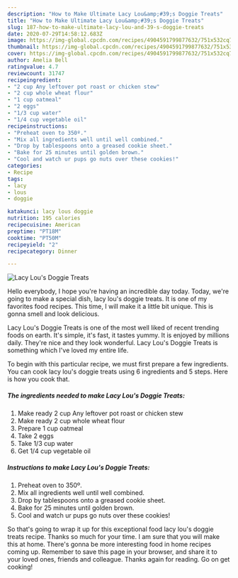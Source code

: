 ```yaml
---
description: "How to Make Ultimate Lacy Lou&amp;#39;s Doggie Treats"
title: "How to Make Ultimate Lacy Lou&amp;#39;s Doggie Treats"
slug: 187-how-to-make-ultimate-lacy-lou-and-39-s-doggie-treats
date: 2020-07-29T14:58:12.683Z
image: https://img-global.cpcdn.com/recipes/4904591799877632/751x532cq70/lacy-lous-doggie-treats-recipe-main-photo.jpg
thumbnail: https://img-global.cpcdn.com/recipes/4904591799877632/751x532cq70/lacy-lous-doggie-treats-recipe-main-photo.jpg
cover: https://img-global.cpcdn.com/recipes/4904591799877632/751x532cq70/lacy-lous-doggie-treats-recipe-main-photo.jpg
author: Amelia Bell
ratingvalue: 4.7
reviewcount: 31747
recipeingredient:
- "2 cup Any leftover pot roast or chicken stew"
- "2 cup whole wheat flour"
- "1 cup oatmeal"
- "2 eggs"
- "1/3 cup water"
- "1/4 cup vegetable oil"
recipeinstructions:
- "Preheat oven to 350º."
- "Mix all ingredients well until well combined."
- "Drop by tablespoons onto a greased cookie sheet."
- "Bake for 25 minutes until golden brown."
- "Cool and watch ur pups go nuts over these cookies!"
categories:
- Recipe
tags:
- lacy
- lous
- doggie

katakunci: lacy lous doggie 
nutrition: 195 calories
recipecuisine: American
preptime: "PT18M"
cooktime: "PT50M"
recipeyield: "2"
recipecategory: Dinner

---
```



![Lacy Lou&#39;s Doggie Treats](https://img-global.cpcdn.com/recipes/4904591799877632/751x532cq70/lacy-lous-doggie-treats-recipe-main-photo.jpg)

Hello everybody, I hope you're having an incredible day today. Today, we're going to make a special dish, lacy lou&#39;s doggie treats. It is one of my favorites food recipes. This time, I will make it a little bit unique. This is gonna smell and look delicious.



Lacy Lou&#39;s Doggie Treats is one of the most well liked of recent trending foods on earth. It's simple, it's fast, it tastes yummy. It is enjoyed by millions daily. They're nice and they look wonderful. Lacy Lou&#39;s Doggie Treats is something which I've loved my entire life.


To begin with this particular recipe, we must first prepare a few ingredients. You can cook lacy lou&#39;s doggie treats using 6 ingredients and 5 steps. Here is how you cook that.

<!--inarticleads1-->

##### The ingredients needed to make Lacy Lou&#39;s Doggie Treats:

1. Make ready 2 cup Any leftover pot roast or chicken stew
1. Make ready 2 cup whole wheat flour
1. Prepare 1 cup oatmeal
1. Take 2 eggs
1. Take 1/3 cup water
1. Get 1/4 cup vegetable oil




<!--inarticleads2-->

##### Instructions to make Lacy Lou&#39;s Doggie Treats:

1. Preheat oven to 350º.
1. Mix all ingredients well until well combined.
1. Drop by tablespoons onto a greased cookie sheet.
1. Bake for 25 minutes until golden brown.
1. Cool and watch ur pups go nuts over these cookies!




So that's going to wrap it up for this exceptional food lacy lou&#39;s doggie treats recipe. Thanks so much for your time. I am sure that you will make this at home. There's gonna be more interesting food in home recipes coming up. Remember to save this page in your browser, and share it to your loved ones, friends and colleague. Thanks again for reading. Go on get cooking!
